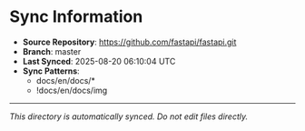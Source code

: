# Sync Information

- **Source Repository**: https://github.com/fastapi/fastapi.git
- **Branch**: master
- **Last Synced**: 2025-08-20 06:10:04 UTC
- **Sync Patterns**:
  - docs/en/docs/*
  - !docs/en/docs/img

---
*This directory is automatically synced. Do not edit files directly.*
